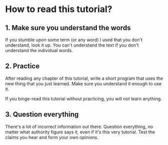# How to read this tutorial?

## 1. Make sure you understand the words

If you stumble upon some term (or any word) I used that you don't understand, look it up. You can't understand the text if you don't understand the individual words.

## 2. Practice

After reading any chapter of this tutorial, write a short program that uses the new thing that you just learned. Make sure you understand it enough to use it.

If you binge-read this tutorial without practicing, you will not learn anything.

## 3. Question everything

There's a lot of incorrect information out there. Question everything, no matter what authority figure says it, even if it's this very tutorial. Test the claims you hear and form your own opinions.
